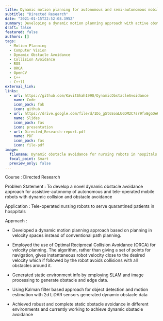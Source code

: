 ```yaml
---
title: Dynamic motion planning for autonomous and semi-autonomous mobile robot navigation
subtitle: "Directed Research"
date: "2021-01-15T22:52:08.395Z"
summary: Developing a dynamic motion planning approach with active obstacle avoidance for mobile robots by planning in velocity spaces
draft: false
featured: false
authors: []
tags:
  - Motion Planning
  - Computer Vision
  - Dynamic Obstacle Avoidance
  - Collision Avoidance
  - ROS
  - ORCA
  - OpenCV
  - C++
  - C++11
external_link: 
links:
  - url: https://github.com/KavitShah1998/DynamicObstacleAvoidance
    name: Code
    icon_pack: fab
    icon: github
  - url: https://drive.google.com/file/d/1Do_gSt6SoaLU6DM2C7sr9fxBgGQeQxEQ/view?usp=sharing
    name: Slides
    icon_pack: fas
    icon: presentation
  - url: Directed_Research-report.pdf 
    name: PDF
    icon_pack: fas
    icon: file-pdf
image:
  filename: Dynamic obstacle avoidance for nursing robots in hospitals
  focal_point: Smart
  preview_only: false
---
```

Course : Directed Research

Problem Statement : To develop a novel dynamic obstacle avoidance approach for assistive-autonomy of autonomous and tele-operated mobile robots with dynamic collision and obstacle avoidance

Application : Tele-operated nursing robots to serve quarantined patients in hosppitals

Approach : 
 * Developed a dynamic motion planning approach based on planning in velocity spaces instead of conventional path planning.

 * Employed the use of Optimal Reciprocal Collision Avoidance (ORCA) for velocity planning. The algorithm, rather than giving a set of points for navigation, gives instantaneous robot velocity close to the desired velocity which if followed by the robot avoids collisions with all obstacles around it.

 * Generated static environment info by employing SLAM and image processing to generate obstacle and edge data.

 * Using Kalman filter based approach for object detection and motion estimation with 2d LiDAR sensors generated dynamic obstacle data

* Achieved robust and complete static obstacle avoidance in different environments and currently working to achieve dynamic obstacle avoidance